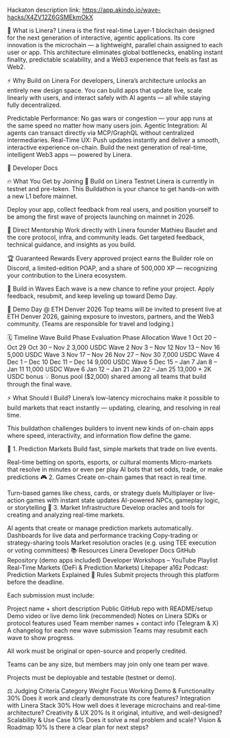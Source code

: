 Hackaton description link: https://app.akindo.io/wave-hacks/X4ZV12Z6GSMEkmOkX

🚀 What is Linera?
Linera is the first real-time Layer-1 blockchain designed for the next generation of interactive, agentic applications. Its core innovation is the microchain — a lightweight, parallel chain assigned to each user or app. This architecture eliminates global bottlenecks, enabling instant finality, predictable scalability, and a Web3 experience that feels as fast as Web2.



⚡ Why Build on Linera
For developers, Linera’s architecture unlocks an entirely new design space. You can build apps that update live, scale linearly with users, and interact safely with AI agents — all while staying fully decentralized.

Predictable Performance: No gas wars or congestion — your app runs at the same speed no matter how many users join.
Agentic Integration: AI agents can transact directly via MCP/GraphQL without centralized intermediaries.
Real-Time UX: Push updates instantly and deliver a smooth, interactive experience on-chain.
Build the next generation of real-time, intelligent Web3 apps — powered by Linera.

🔗 Developer Docs

🔥 What You Get by Joining
🧪 Build on Linera Testnet
Linera is currently in testnet and pre-token. This Buildathon is your chance to get hands-on with a new L1 before mainnet.

Deploy your app, collect feedback from real users, and position yourself to be among the first wave of projects launching on mainnet in 2026.

💬 Direct Mentorship
Work directly with Linera founder Mathieu Baudet and the core protocol, infra, and community leads. Get targeted feedback, technical guidance, and insights as you build.

🏆 Guaranteed Rewards
Every approved project earns the Builder role on Discord, a limited-edition POAP, and a share of 500,000 XP — recognizing your contribution to the Linera ecosystem.

🔁 Build in Waves
Each wave is a new chance to refine your project. Apply feedback, resubmit, and keep leveling up toward Demo Day.

🎤 Demo Day @ ETH Denver 2026
Top teams will be invited to present live at ETH Denver 2026, gaining exposure to investors, partners, and the Web3 community. (Teams are responsible for travel and lodging.)

🗓️ Timeline
Wave	Build Phase	Evaluation Phase	Allocation
Wave 1	Oct 20 – Oct 29	Oct 30 – Nov 2	3,000 USDC
Wave 2	Nov 3 – Nov 12	Nov 13 – Nov 16	5,000 USDC
Wave 3	Nov 17 – Nov 26	Nov 27 – Nov 30	7,000 USDC
Wave 4	Dec 1 – Dec 10	Dec 11 – Dec 14	9,000 USDC
Wave 5	Dec 15 – Jan 7	Jan 8 – Jan 11	11,000 USDC
Wave 6	Jan 12 – Jan 21	Jan 22 – Jan 25	13,000 + 2K USDC bonus
💡 Bonus pool ($2,000) shared among all teams that build through the final wave.

⚡ What Should I Build?
Linera’s low-latency microchains make it possible to build markets that react instantly — updating, clearing, and resolving in real time.

This buildathon challenges builders to invent new kinds of on-chain apps where speed, interactivity, and information flow define the game.

🧮 1. Prediction Markets
Build fast, simple markets that trade on live events.

Real-time betting on sports, esports, or cultural moments
Micro-markets that resolve in minutes or even per play
AI bots that set odds, trade, or make predictions
🎮 2. Games
Create on-chain games that react in real time.

Turn-based games like chess, cards, or strategy duels
Multiplayer or live-action games with instant state updates
AI-powered NPCs, gameplay logic, or storytelling
🧰 3. Market Infrastructure
Develop oracles and tools for creating and analyzing real-time markets.

AI agents that create or manage prediction markets automatically.
Dashboards for live data and performance tracking
Copy-trading or strategy-sharing tools
Market resolution oracles (e.g. using TEE execution or voting committees)
📚 Resources
Linera Developer Docs
GitHub Repository (demo apps included)
Developer Workshops – YouTube Playlist
Real-Time Markets (DeFi & Prediction Markets) Litepaper
a16z Podcast: Prediction Markets Explained
🧩 Rules
Submit projects through this platform before the deadline.

Each submission must include:

Project name + short description
Public GitHub repo with README/setup
Demo video or live demo link (recommended)
Notes on Linera SDKs or protocol features used
Team member names + contact info (Telegram & X)
A changelog for each new wave submission
Teams may resubmit each wave to show progress.

All work must be original or open-source and properly credited.

Teams can be any size, but members may join only one team per wave.

Projects must be deployable and testable (testnet or demo).

⚖️ Judging Criteria
Category	Weight	Focus
Working Demo & Functionality	30%	Does it work and clearly demonstrate its core features?
Integration with Linera Stack	30%	How well does it leverage microchains and real-time architecture?
Creativity & UX	20%	Is it original, intuitive, and well-designed?
Scalability & Use Case	10%	Does it solve a real problem and scale?
Vision & Roadmap	10%	Is there a clear plan for next steps?